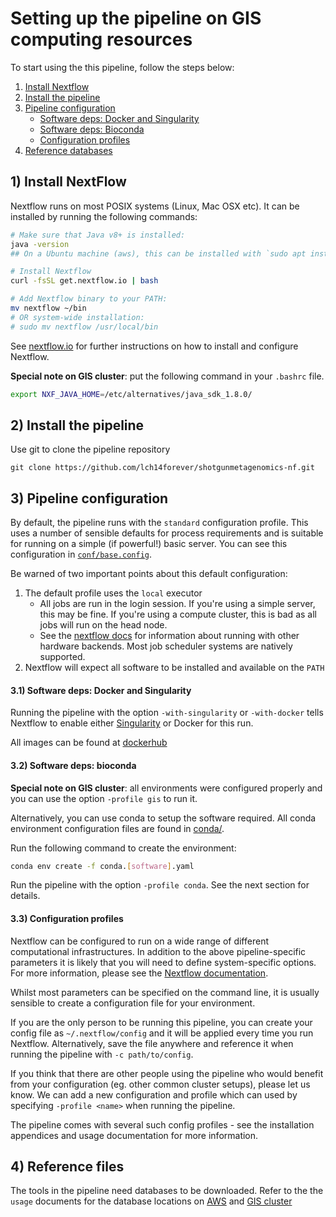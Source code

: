 # Setting up the pipeline on GIS computing resources

To start using the this pipeline, follow the steps below:

1. [Install Nextflow](#1-install-nextflow)
1. [Install the pipeline](#2-install-the-pipeline)
1. [Pipeline configuration](#3-pipeline-configuration)
    * [Software deps: Docker and Singularity](#31-software-deps-docker-and-singularity)
    * [Software deps: Bioconda](#32-software-deps-bioconda)
    * [Configuration profiles](#33-configuration-profiles)
1. [Reference databases](#4-reference-files)


## 1) Install NextFlow

Nextflow runs on most POSIX systems (Linux, Mac OSX etc). It can be installed by running the following commands:

```bash
# Make sure that Java v8+ is installed:
java -version
## On a Ubuntu machine (aws), this can be installed with `sudo apt install openjdk-8-jre-headless`

# Install Nextflow
curl -fsSL get.nextflow.io | bash

# Add Nextflow binary to your PATH:
mv nextflow ~/bin
# OR system-wide installation:
# sudo mv nextflow /usr/local/bin
```

See [nextflow.io](https://www.nextflow.io/) for further instructions on how to install and configure Nextflow.

**Special note on GIS cluster**: put the following command in your `.bashrc` file.

```bash
export NXF_JAVA_HOME=/etc/alternatives/java_sdk_1.8.0/
```

## 2) Install the pipeline

Use git to clone the pipeline repository

```
git clone https://github.com/lch14forever/shotgunmetagenomics-nf.git
```

## 3) Pipeline configuration

By default, the pipeline runs with the `standard` configuration
profile. This uses a number of sensible defaults for process
requirements and is suitable for running on a simple (if powerful!)
basic server. You can see this configuration in
[`conf/base.config`](../conf/base.config).

Be warned of two important points about this default configuration:

1. The default profile uses the `local` executor
    * All jobs are run in the login session. If you're using a simple
      server, this may be fine. If you're using a compute cluster,
      this is bad as all jobs will run on the head node.
    * See the
      [nextflow docs](https://www.nextflow.io/docs/latest/executor.html)
      for information about running with other hardware backends. Most
      job scheduler systems are natively supported.
2. Nextflow will expect all software to be installed and available on the `PATH`

#### 3.1) Software deps: Docker and Singularity 

Running the pipeline with the option `-with-singularity` or
`-with-docker` tells Nextflow to enable either
[Singularity](http://singularity.lbl.gov/) or Docker for this run.

All images can be found at [dockerhub](https://hub.docker.com/u/lichenhao)

#### 3.2) Software deps: bioconda

**Special note on GIS cluster**: all environments were configured properly and 
you can use the option `-profile gis` to run it.

Alternatively, you can use conda to setup the software required. 
All conda environment configuration files are found in [conda/](../conda).

Run the following command to create the environment:
```bash
conda env create -f conda.[software].yaml
```

Run the pipeline with the option `-profile conda`. See the next section for details.

#### 3.3) Configuration profiles

Nextflow can be configured to run on a wide range of different
computational infrastructures. In addition to the above
pipeline-specific parameters it is likely that you will need to define
system-specific options. For more information, please see the
[Nextflow documentation](https://www.nextflow.io/docs/latest/).

Whilst most parameters can be specified on the command line, it is
usually sensible to create a configuration file for your environment.

If you are the only person to be running this pipeline, you can create
your config file as `~/.nextflow/config` and it will be applied every
time you run Nextflow. Alternatively, save the file anywhere and
reference it when running the pipeline with `-c path/to/config`.

If you think that there are other people using the pipeline who would
benefit from your configuration (eg. other common cluster setups),
please let us know. We can add a new configuration and profile which
can used by specifying `-profile <name>` when running the pipeline.

The pipeline comes with several such config profiles - see the
installation appendices and usage documentation for more information.

## 4) Reference files

The tools in the pipeline need databases to be downloaded.
Refer to the the `usage` documents for the database locations 
on [AWS](usage_csb5aws.md) and [GIS cluster](usage_giscluster.md)
